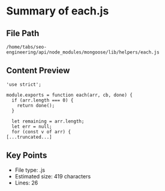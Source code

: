 # Summary of each.js
  
## File Path
`/home/tabs/seo-engineering/api/node_modules/mongoose/lib/helpers/each.js`

## Content Preview
```
'use strict';

module.exports = function each(arr, cb, done) {
  if (arr.length === 0) {
    return done();
  }

  let remaining = arr.length;
  let err = null;
  for (const v of arr) {
[...truncated...]
```

## Key Points
- File type: .js
- Estimated size: 419 characters
- Lines: 26
